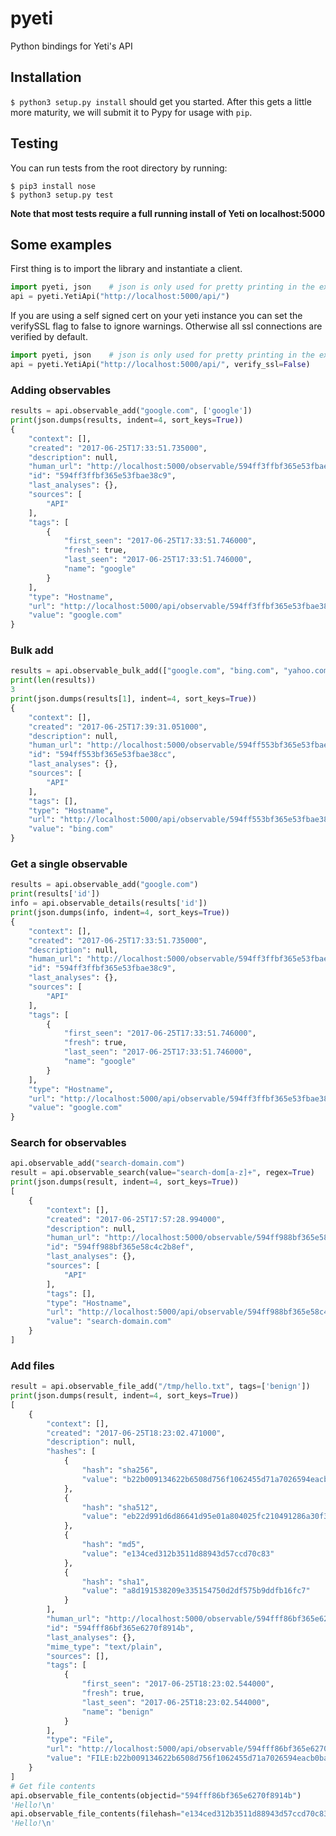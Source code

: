 # pyeti
Python bindings for Yeti's API

## Installation

`$ python3 setup.py install` should get you started. After this gets a little more maturity, we will submit it to Pypy for usage with `pip`.

## Testing

You can run tests from the root directory by running:

    $ pip3 install nose
    $ python3 setup.py test
    
**Note that most tests require a full running install of Yeti on localhost:5000**

## Some examples

First thing is to import the library and instantiate a client.

```python
import pyeti, json    # json is only used for pretty printing in the examples below 
api = pyeti.YetiApi("http://localhost:5000/api/")
```

If you are using a self signed cert on your yeti instance you can set the verifySSL flag to false to ignore warnings.
Otherwise all ssl connections are verified by default.

```python
import pyeti, json    # json is only used for pretty printing in the examples below 
api = pyeti.YetiApi("http://localhost:5000/api/", verify_ssl=False)

```


### Adding observables

```python
results = api.observable_add("google.com", ['google'])
print(json.dumps(results, indent=4, sort_keys=True))
{
    "context": [],
    "created": "2017-06-25T17:33:51.735000",
    "description": null,
    "human_url": "http://localhost:5000/observable/594ff3ffbf365e53fbae38c9",
    "id": "594ff3ffbf365e53fbae38c9",
    "last_analyses": {},
    "sources": [
        "API"
    ],
    "tags": [
        {
            "first_seen": "2017-06-25T17:33:51.746000",
            "fresh": true,
            "last_seen": "2017-06-25T17:33:51.746000",
            "name": "google"
        }
    ],
    "type": "Hostname",
    "url": "http://localhost:5000/api/observable/594ff3ffbf365e53fbae38c9",
    "value": "google.com"
}
```

### Bulk add

```python
results = api.observable_bulk_add(["google.com", "bing.com", "yahoo.com"])
print(len(results))
3
print(json.dumps(results[1], indent=4, sort_keys=True))
{
    "context": [],
    "created": "2017-06-25T17:39:31.051000",
    "description": null,
    "human_url": "http://localhost:5000/observable/594ff553bf365e53fbae38cc",
    "id": "594ff553bf365e53fbae38cc",
    "last_analyses": {},
    "sources": [
        "API"
    ],
    "tags": [],
    "type": "Hostname",
    "url": "http://localhost:5000/api/observable/594ff553bf365e53fbae38cc",
    "value": "bing.com"
}
```

### Get a single observable

```python
results = api.observable_add("google.com")
print(results['id'])
info = api.observable_details(results['id'])
print(json.dumps(info, indent=4, sort_keys=True))
{
    "context": [],
    "created": "2017-06-25T17:33:51.735000",
    "description": null,
    "human_url": "http://localhost:5000/observable/594ff3ffbf365e53fbae38c9",
    "id": "594ff3ffbf365e53fbae38c9",
    "last_analyses": {},
    "sources": [
        "API"
    ],
    "tags": [
        {
            "first_seen": "2017-06-25T17:33:51.746000",
            "fresh": true,
            "last_seen": "2017-06-25T17:33:51.746000",
            "name": "google"
        }
    ],
    "type": "Hostname",
    "url": "http://localhost:5000/api/observable/594ff3ffbf365e53fbae38c9",
    "value": "google.com"
}
```

### Search for observables

```python
api.observable_add("search-domain.com")
result = api.observable_search(value="search-dom[a-z]+", regex=True)
print(json.dumps(result, indent=4, sort_keys=True))
[
    {
        "context": [],
        "created": "2017-06-25T17:57:28.994000",
        "description": null,
        "human_url": "http://localhost:5000/observable/594ff988bf365e58c4c2b8ef",
        "id": "594ff988bf365e58c4c2b8ef",
        "last_analyses": {},
        "sources": [
            "API"
        ],
        "tags": [],
        "type": "Hostname",
        "url": "http://localhost:5000/api/observable/594ff988bf365e58c4c2b8ef",
        "value": "search-domain.com"
    }
]

```

### Add files

```python
result = api.observable_file_add("/tmp/hello.txt", tags=['benign'])
print(json.dumps(result, indent=4, sort_keys=True))
[
    {
        "context": [],
        "created": "2017-06-25T18:23:02.471000",
        "description": null,
        "hashes": [
            {
                "hash": "sha256",
                "value": "b22b009134622b6508d756f1062455d71a7026594eacb0badf81f4f677929ebe"
            },
            {
                "hash": "sha512",
                "value": "eb22d991d6d86641d95e01a804025fc210491286a30f3114dd1469c7457c03e807506f5615bc9065f47a6ee2208364f643837f2298738b4f5c53797124f41f60"
            },
            {
                "hash": "md5",
                "value": "e134ced312b3511d88943d57ccd70c83"
            },
            {
                "hash": "sha1",
                "value": "a8d191538209e335154750d2df575b9ddfb16fc7"
            }
        ],
        "human_url": "http://localhost:5000/observable/594fff86bf365e6270f8914b",
        "id": "594fff86bf365e6270f8914b",
        "last_analyses": {},
        "mime_type": "text/plain",
        "sources": [],
        "tags": [
            {
                "first_seen": "2017-06-25T18:23:02.544000",
                "fresh": true,
                "last_seen": "2017-06-25T18:23:02.544000",
                "name": "benign"
            }
        ],
        "type": "File",
        "url": "http://localhost:5000/api/observable/594fff86bf365e6270f8914b",
        "value": "FILE:b22b009134622b6508d756f1062455d71a7026594eacb0badf81f4f677929ebe"
    }
]
# Get file contents
api.observable_file_contents(objectid="594fff86bf365e6270f8914b")
'Hello!\n'
api.observable_file_contents(filehash="e134ced312b3511d88943d57ccd70c83") # you can also use any hash computed above
'Hello!\n'
```

